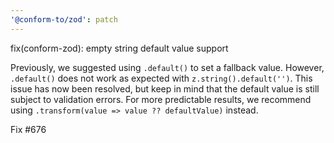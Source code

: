 ```yaml
---
'@conform-to/zod': patch
---
```


fix(conform-zod): empty string default value support

Previously, we suggested using `.default()` to set a fallback value. However, `.default()` does not work as expected with `z.string().default('')`. This issue has now been resolved, but keep in mind that the default value is still subject to validation errors. For more predictable results, we recommend using `.transform(value => value ?? defaultValue)` instead.

Fix #676
